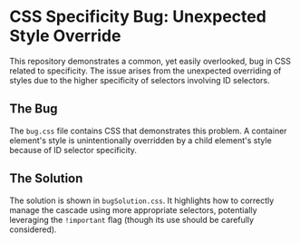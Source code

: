 # CSS Specificity Bug: Unexpected Style Override

This repository demonstrates a common, yet easily overlooked, bug in CSS related to specificity. The issue arises from the unexpected overriding of styles due to the higher specificity of selectors involving ID selectors.

## The Bug
The `bug.css` file contains CSS that demonstrates this problem.  A container element's style is unintentionally overridden by a child element's style because of ID selector specificity. 

## The Solution
The solution is shown in `bugSolution.css`.  It highlights how to correctly manage the cascade using more appropriate selectors, potentially leveraging the `!important` flag (though its use should be carefully considered).